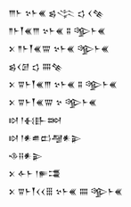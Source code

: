 <div class='block'>
<div class='line'>𒐈𒈨 𒆳𒈨𒌍 𒌗𒋞 𒌓 𒌋𒆚</div>
<div class='line'>𒈫𒈨𒐕𒌍𒐈 𒆳𒈨𒌍 𒐉 𒄊𒈨𒌍</div>
<div class='line'>𒉽 𒈫𒈨𒐕𒌍𒐌 𒆳𒈨𒌍 𒄊𒈨𒌍</div>
<div class='line'>𒌗𒌋𒌆 𒌓 𒐍𒆚</div>
<div class='line'>𒉽 𒐊𒈨𒐕𒌍𒐈 𒆳𒈨𒌍 𒐉 𒄊𒈨𒌍</div>
<div class='line'>𒉽 𒐊𒈨𒐕𒌍𒐌 𒆳 𒄊𒈨𒌍</div>
<div class='line'>𒊭 𒁹𒈬𒃲𒇷</div>
<div class='line'>𒊭 𒁹𒀭𒌑𒆗𒆷𒀭𒉌</div>
<div class='line'>𒈾𒍝𒀭𒉌</div>
<div class='line'>𒉽 𒅆𒈨 𒁹𒊓𒃮</div>
<div class='line'>𒉽 𒐊𒈨𒐕𒌋𒌋𒑆 𒆳𒈨𒌍 𒐍 𒄊𒈨𒌍</div>
</div>